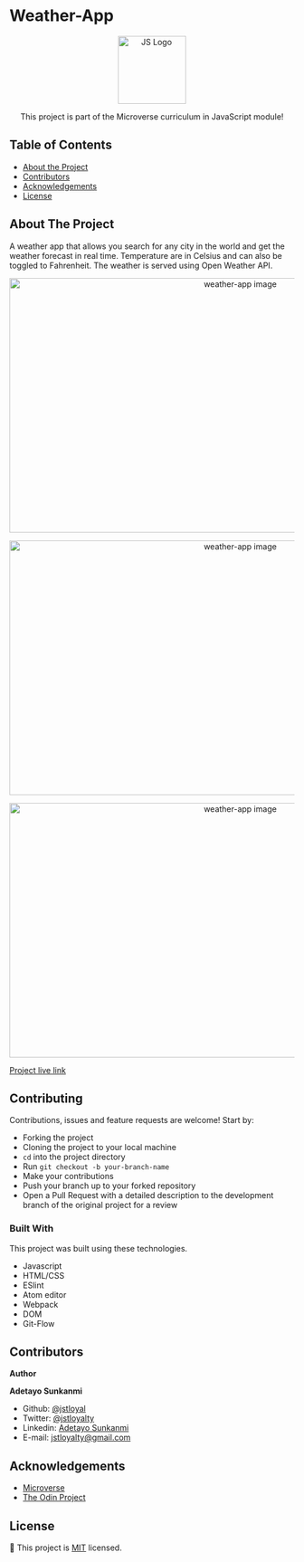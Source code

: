 # Weather-App

<!--
*** Thanks for checking out this README Template. If you have a suggestion that would
*** make this better, please fork the repo and create a pull request or simply open
*** an issue with the tag "enhancement".
*** Thanks again! Now go create something AMAZING! :D
-->

<!-- PROJECT SHIELDS -->

<p align="center">
  <a href="https://github.com/jstloyal/Weather-App">
    <img src="https://res.cloudinary.com/teepublic/image/private/s--7Tt9zji_--/t_Resized%20Artwork/c_fit,g_north_west,h_954,w_954/co_000000,e_outline:48/co_000000,e_outline:inner_fill:48/co_ffffff,e_outline:48/co_ffffff,e_outline:inner_fill:48/co_bbbbbb,e_outline:3:1000/c_mpad,g_center,h_1260,w_1260/b_rgb:eeeeee/c_limit,f_jpg,h_630,q_90,w_630/v1539274051/production/designs/3302114_0.jpg" alt="JS Logo" width="120" height="120">
  </a>

  <p align="center">
    This project is part of the Microverse curriculum in JavaScript module!
  </p>
</p>

<!-- TABLE OF CONTENTS -->

## Table of Contents

- [About the Project](#about-the-project)
- [Contributors](#contributors)
- [Acknowledgements](#acknowledgements)
- [License](#license)

## About The Project

A weather app that allows you search for any city in the world and get the weather forecast in real time. Temperature are in Celsius and can also be toggled to Fahrenheit. The weather is served using Open Weather API.

<p align="center">
  <a href="https://github.com/jstloyal/Weather-App">
    <img src="https://res.cloudinary.com/jstloyalty/image/upload/v1601037131/ym7bl8jl8mcoqf8ksj7b.png" alt="weather-app image" width="800" height="450">
  </a>
</p>

<p align="center">
  <a href="https://github.com/jstloyal/Weather-App">
    <img src="https://res.cloudinary.com/jstloyalty/image/upload/v1601037131/ym7bl8jl8mcoqf8ksj7b.png" alt="weather-app image" width="800" height="450">
  </a>
</p>

<p align="center">
  <a href="https://github.com/jstloyal/Weather-App">
    <img src="https://res.cloudinary.com/jstloyalty/image/upload/v1601037146/xhwf0qo95rbbqcdoigmn.png" alt="weather-app image" width="800" height="450">
  </a>
</p>

[Project live link](https://rawcdn.githack.com/jstloyal/Weather-App/f90bdb424182c9d9e7e4159cba9fe3c7165b3dd7/dist/index.html)

## Contributing

Contributions, issues and feature requests are welcome! Start by:

- Forking the project
- Cloning the project to your local machine
- `cd` into the project directory
- Run `git checkout -b your-branch-name`
- Make your contributions
- Push your branch up to your forked repository
- Open a Pull Request with a detailed description to the development branch of the original project for a review

### Built With

This project was built using these technologies.

- Javascript
- HTML/CSS
- ESlint
- Atom editor
- Webpack
- DOM
- Git-Flow

## Contributors

**Author**

​**Adetayo Sunkanmi**

- Github: [@jstloyal](https://github.com/jstloyal)
- Twitter: [@jstloyalty](https://twitter.com/jstloyalty)
- Linkedin: [Adetayo Sunkanmi](https://www.linkedin.com/in/jstloyalty)
- E-mail: jstloyalty@gmail.com

<!-- ACKNOWLEDGEMENTS -->

## Acknowledgements

- [Microverse](https://www.microverse.org/)
- [The Odin Project](https://www.theodinproject.com/)

## License

📝
This project is [MIT](https://opensource.org/licenses/MIT) licensed.
